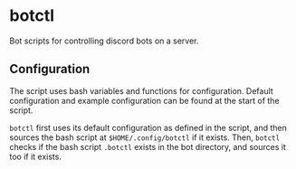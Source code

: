 # botctl
Bot scripts for controlling discord bots on a server.

## Configuration
The script uses bash variables and functions for configuration. Default configuration and example configuration can be found at the start of the script.

`botctl` first uses its default configuration as defined in the script, and then sources the bash script at `$HOME/.config/botctl` if it exists. Then, `botctl` checks if the bash script `.botctl` exists in the bot directory, and sources it too if it exists.
